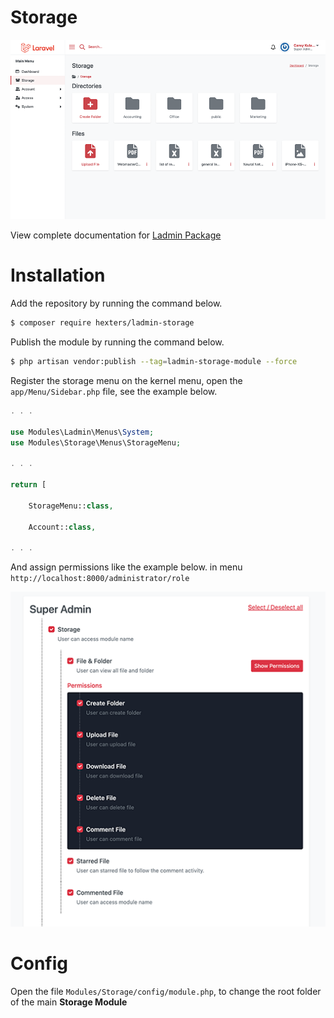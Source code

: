 # Storage

![](https://github.com/hexters/assets/blob/main/ladmin-package/ladmin-storage/v1/free/root.png?raw=true)

View complete documentation for [Ladmin Package](https://github.com/hexters/ladmin)

# Installation

Add the repository by running the command below.

```bash
$ composer require hexters/ladmin-storage
```

Publish the module by running the command below.

```bash
$ php artisan vendor:publish --tag=ladmin-storage-module --force
```

Register the storage menu on the kernel menu, open the `app/Menu/Sidebar.php` file, see the example below.

```php
. . .

use Modules\Ladmin\Menus\System;
use Modules\Storage\Menus\StorageMenu;

. . .

return [

    StorageMenu::class,

    Account::class,

. . .
```

And assign permissions like the example below. in menu `http://localhost:8000/administrator/role`

![](https://github.com/hexters/assets/blob/main/ladmin-package/ladmin-storage/v1/pro/permission.png?raw=true)

# Config
Open the file `Modules/Storage/config/module.php`, to change the root folder of the main **Storage Module**
